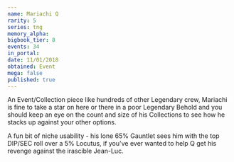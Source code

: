 ```yaml
---
name: Mariachi Q
rarity: 5
series: tng
memory_alpha:
bigbook_tier: 8
events: 34
in_portal:
date: 11/01/2018
obtained: Event
mega: false
published: true
---
```


An Event/Collection piece like hundreds of other Legendary crew, Mariachi is fine to take a star on here or there in a poor Legendary Behold and you should keep an eye on the count and size of his Collections to see how he stacks up against your other options.

A fun bit of niche usability - his lone 65% Gauntlet sees him with the top DIP/SEC roll over a 5% Locutus, if you've ever wanted to help Q get his revenge against the irascible Jean-Luc.

